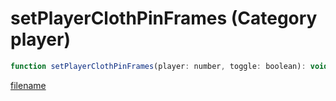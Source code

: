 # setPlayerClothPinFrames (Category player)

```js
function setPlayerClothPinFrames(player: number, toggle: boolean): void
```

[filename](setPlayerClothPinFrames_m.md ':include')